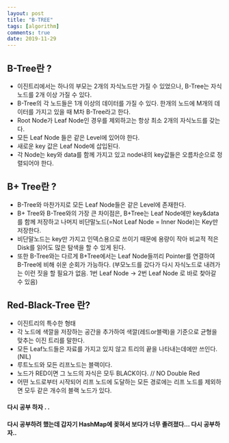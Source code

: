 ```yaml
---
layout: post
title: "B-TREE"
tags: [algorithm]
comments: true
date: 2019-11-29
---
```


## B-Tree란 ?
- 이진트리에서는 하나의 부모는 2개의 자식노드만 가질 수 있었으나, B-Tree는 자식노드를 2개 이상 가질 수 있다.
- B-Tree의 각 노드들은 1개 이상의 데이터를 가질 수 있다. 한개의 노드에 M개의 데이터를 가지고 있을 때 M차 B-Tree라고 한다.
- Root Node가 Leaf Node인 경우를 제외하고는 항상 최소 2개의 자식노드를 갖는다.
- 모든 Leaf Node 들은 같은 Level에 있어야 한다.
- 새로운 key 값은 Leaf Node에 삽입된다.
- 각 Node는 key와 data를 함께 가지고 있고 node내의 key값들은 오름차순으로 정렬되어야 한다.


## B+ Tree란 ?
- B-Tree와 마찬가지로 모든 Leaf Node들은 같은 Level에 존재한다.
- B+ Tree와 B-Tree와의 가장 큰 차이점은, B+Tree는 Leaf Node에만 key&data를 함께 저장하고 나머지 비단말노드(=Not Leaf Node = Inner Node)는 Key만 저장한다.
- 비단말노드는 key만 가지고 인덱스용으로 쓰이기 때문에 용량이 작아 비교적 적은 Disk를 읽어도 많은 탐색을 할 수 있게 된다.
- 또한 B-Tree와는 다르게 B+Tree에서는 Leaf Node들끼리 Pointer를 연결하여 B-Tree에 비해 쉬운 순회가 가능하다. (부모노드를 갔다가 다시 자식노드로 내려가는 이런 짓을 할 필요가 없음. 1번 Leaf Node -> 2번 Leaf Node 로 바로 찾아갈 수 있음)



## Red-Black-Tree 란?
- 이진트리의 특수한 형태
- 각 노드에 색깔을 저장하는 공간을 추가하여 색깔(레드or블랙)을 기준으로 균형을 맞추는 이진 트리를 말한다.
- 모든 Leaf노드들은 자료를 가지고 있지 않고 트리의 끝을 나타내는데에만 쓰인다.(NIL)
- 루트노드와 모든 리프노드는 블랙이다.
- 노드가 RED이면 그 노드의 자식은 모두 BLACK이다. // NO Double Red
- 어떤 노드로부터 시작되어 리프 노드에 도달하는 모든 경로에는 리프 노드를 제외하면 모두 같은 개수의 블랙 노드가 있다.



#### 다시 공부 하자 . .
#### 다시 공부하려 했는데 갑자기 HashMap에 꽂혀서 보다가 너무 졸려졌다... 다시 공부하자..